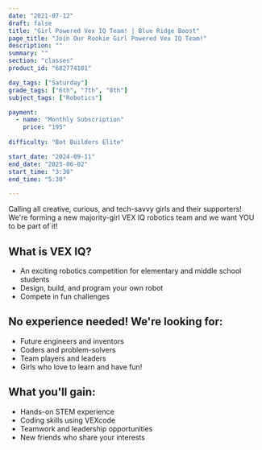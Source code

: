 ```yaml
---
date: "2021-07-12"
draft: false
title: "Girl Powered Vex IQ Team! | Blue Ridge Boost"
page_title: "Join Our Rookie Girl Powered Vex IQ Team!"
description: ""
summary: ""
section: "classes"
product_id: "682774101"

day_tags: ["Saturday"]
grade_tags: ["6th", "7th", "8th"]
subject_tags: ["Robotics"]

payment:
  - name: "Monthly Subscription"
    price: "195"
  
difficulty: "Bot Builders Elite"

start_date: "2024-09-11"
end_date: "2025-06-02"
start_time: "3:30"
end_time: "5:30"

---
```


<p>Calling all creative, curious, and tech-savvy girls and their supporters! We're forming a new majority-girl VEX IQ robotics team and we want YOU to be part of it!</p>
    
<h2>What is VEX IQ?</h2>
<ul>
  <li>An exciting robotics competition for elementary and middle school students</li>
  <li>Design, build, and program your own robot</li>
  <li>Compete in fun challenges</li>
</ul>

<h2>No experience needed! We're looking for:</h2>
<ul>
  <li>Future engineers and inventors</li>
  <li>Coders and problem-solvers</li>
  <li>Team players and leaders</li>
  <li>Girls who love to learn and have fun!</li>
</ul>

<h2>What you'll gain:</h2>
<ul>
  <li>Hands-on STEM experience</li>
  <li>Coding skills using VEXcode</li>
  <li>Teamwork and leadership opportunities</li>
  <li>New friends who share your interests</li>
</ul>